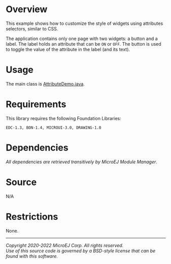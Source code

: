 # Overview

This example shows how to customize the style of widgets using attributes selectors, similar to CSS.

The application contains only one page with two widgets: a button and a label.
The label holds an attribute that can be `ON` or `OFF`.
The button is used to toggle the value of the attribute in the label (and its text).

# Usage

The main class is [AttributeDemo.java](src/main/java/com/microej/example/mwt/attribute/AttributeDemo.java).

# Requirements

This library requires the following Foundation Libraries:

    EDC-1.3, BON-1.4, MICROUI-3.0, DRAWING-1.0

# Dependencies

_All dependencies are retrieved transitively by MicroEJ Module Manager_.

# Source

N/A

# Restrictions

None.

---  
_Copyright 2020-2022 MicroEJ Corp. All rights reserved._  
_Use of this source code is governed by a BSD-style license that can be found with this software._  
